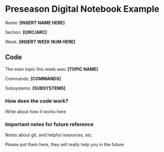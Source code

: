 
# Preseason Digital Notebook Example
Name: **[INSERT NAME HERE]**

Section: **[I2RC/ARC]**

Week: **[INSERT WEEK NUM HERE]**


## Code

The main topic this week was: **[TOPIC NAME]**

Commands: **[COMMANDS]**

Subsystems: **[SUBSYSTEMS]**

### How does the code work?
Write about how it works here


### Important notes for future reference
Notes about git, and helpful resources, etc. 

Please put them here, they will really help you in the future 
